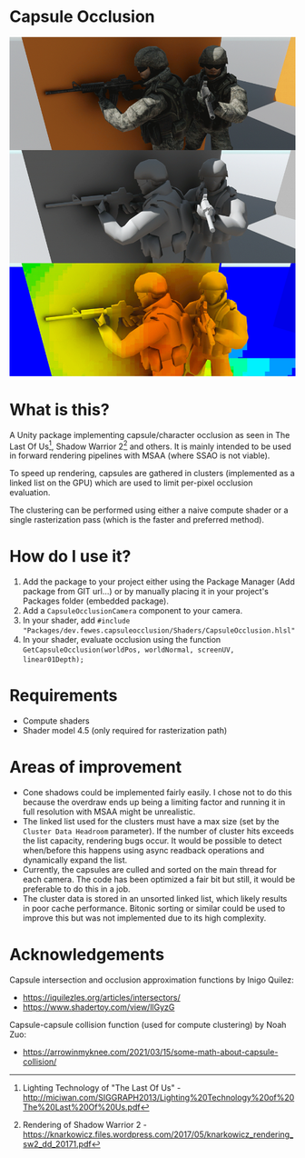 # Capsule Occlusion

![Top to bottom:Shaded view, ambient only, capsule/cluster debug view](CapsuleOcclusion.gif)

# What is this?
A Unity package implementing capsule/character occlusion as seen in The Last Of Us[^1], Shadow Warrior 2[^2] and others. It is mainly intended to be used in forward rendering pipelines with MSAA (where SSAO is not viable).

To speed up rendering, capsules are gathered in clusters (implemented as a linked list on the GPU) which are used to limit per-pixel occlusion evaluation.

The clustering can be performed using either a naive compute shader or a single rasterization pass (which is the faster and preferred method).

# How do I use it?
1. Add the package to your project either using the Package Manager (Add package from GIT url...) or by manually placing it in your project's Packages folder (embedded package).
2. Add a ```CapsuleOcclusionCamera``` component to your camera.
3. In your shader, add ```#include "Packages/dev.fewes.capsuleocclusion/Shaders/CapsuleOcclusion.hlsl"```
4. In your shader, evaluate occlusion using the function ```GetCapsuleOcclusion(worldPos, worldNormal, screenUV, linear01Depth);```

# Requirements
* Compute shaders
* Shader model 4.5 (only required for rasterization path)

# Areas of improvement
* Cone shadows could be implemented fairly easily. I chose not to do this because the overdraw ends up being a limiting factor and running it in full resolution with MSAA might be unrealistic.
* The linked list used for the clusters must have a max size (set by the ```Cluster Data Headroom``` parameter). If the number of cluster hits exceeds the list capacity, rendering bugs occur. It would be possible to detect when/before this happens using async readback operations and dynamically expand the list.
* Currently, the capsules are culled and sorted on the main thread for each camera. The code has been optimized a fair bit but still, it would be preferable to do this in a job.
* The cluster data is stored in an unsorted linked list, which likely results in poor cache performance. Bitonic sorting or similar could be used to improve this but was not implemented due to its high complexity.

# Acknowledgements
Capsule intersection and occlusion approximation functions by Inigo Quilez:
* https://iquilezles.org/articles/intersectors/
* https://www.shadertoy.com/view/llGyzG

Capsule-capsule collision function (used for compute clustering) by Noah Zuo:
* https://arrowinmyknee.com/2021/03/15/some-math-about-capsule-collision/

[^1]: Lighting Technology of "The Last Of Us" - http://miciwan.com/SIGGRAPH2013/Lighting%20Technology%20of%20The%20Last%20Of%20Us.pdf
[^2]: Rendering of Shadow Warrior 2 - https://knarkowicz.files.wordpress.com/2017/05/knarkowicz_rendering_sw2_dd_20171.pdf
